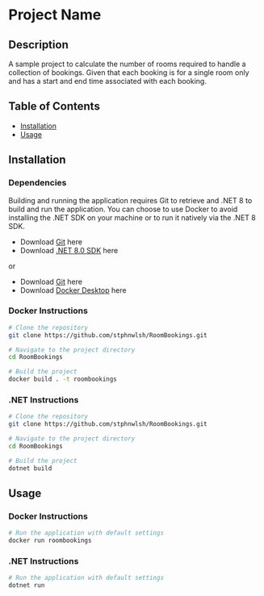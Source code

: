 # Project Name

## Description

A sample project to calculate the number of rooms required to handle a collection of bookings.  Given that each booking is for a single room only and has a start and end time associated with each booking.

## Table of Contents

- [Installation](#installation)
- [Usage](#usage)

## Installation

### Dependencies

Building and running the application requires Git to retrieve and .NET 8 to build and run the application. You can choose to use Docker to avoid installing the .NET SDK on your machine or to run it natively via the .NET 8 SDK.

- Download [Git](https://git-scm.com/downloads) here
- Download [.NET 8.0 SDK](https://dotnet.microsoft.com/en-us/download/dotnet/8.0) here

or 

- Download [Git](https://git-scm.com/downloads) here
- Download [Docker Desktop](https://www.docker.com/products/docker-desktop/) here

### Docker Instructions

```bash
# Clone the repository
git clone https://github.com/stphnwlsh/RoomBookings.git

# Navigate to the project directory
cd RoomBookings

# Build the project
docker build . -t roombookings
```

### .NET Instructions

```bash
# Clone the repository
git clone https://github.com/stphnwlsh/RoomBookings.git

# Navigate to the project directory
cd RoomBookings

# Build the project
dotnet build
```

## Usage

### Docker Instructions

```bash
# Run the application with default settings
docker run roombookings
```

### .NET Instructions

```bash
# Run the application with default settings
dotnet run
```
